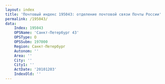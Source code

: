 ```yaml
---
layout: index
title: 'Почтовый индекс 195043: отделение почтовой связи Почты России'
permalink: /195043/
data:
    Index: 195043
    OPSName: 'Санкт-Петербург 43'
    OPSType: О
    OPSSubm: 197000
    Region: Санкт-Петербург
    Autonom: ''
    Area: ''
    City: ''
    City1: ''
    ActDate: '20101203'
    IndexOld: ''
---
```

